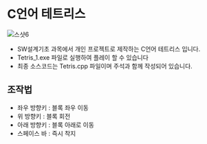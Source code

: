 # C언어 테트리스

![스샷6](https://github.com/user-attachments/assets/11e3ccdc-64be-4d93-8b5f-9fcedbb3e1d8)


- SW설계기초 과목에서 개인 프로젝트로 제작하는 C언어 테트리스 입니다.
- Tetris_1.exe 파일로 실행하여 플레이 할 수 있습니다
- 최종 소스코드는 Tetris.cpp 파일이며 주석과 함께 작성되어 있습니다.

## 조작법
- 좌우 방향키 : 블록 좌우 이동
- 위 방향키 : 블록 회전
- 아래 방향키 : 블록 아래로 이동
- 스페이스 바 : 즉시 착지

